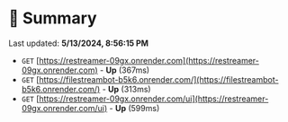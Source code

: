 # 📖 Summary
Last updated: **5/13/2024, 8:56:15 PM**

- `GET` [https://restreamer-09gx.onrender.com](https://restreamer-09gx.onrender.com) - **Up** (367ms)
- `GET` [https://filestreambot-b5k6.onrender.com/](https://filestreambot-b5k6.onrender.com/) - **Up** (313ms)
- `GET` [https://restreamer-09gx.onrender.com/ui](https://restreamer-09gx.onrender.com/ui) - **Up** (599ms)
